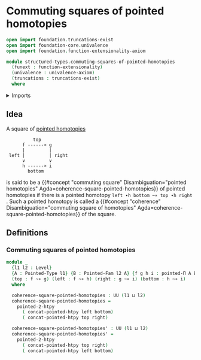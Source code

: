 # Commuting squares of pointed homotopies

```agda
open import foundation.truncations-exist
open import foundation-core.univalence
open import foundation.function-extensionality-axiom

module structured-types.commuting-squares-of-pointed-homotopies
  (funext : function-extensionality)
  (univalence : univalence-axiom)
  (truncations : truncations-exist)
  where
```

<details><summary>Imports</summary>

```agda
open import foundation.universe-levels

open import structured-types.pointed-2-homotopies funext univalence truncations
open import structured-types.pointed-dependent-functions funext
open import structured-types.pointed-families-of-types
open import structured-types.pointed-homotopies funext univalence truncations
open import structured-types.pointed-types
```

</details>

## Idea

A square of [pointed homotopies](structured-types.pointed-homotopies.md)

```text
          top
      f ------> g
      |         |
 left |         | right
      ∨         ∨
      h ------> i
        bottom
```

is said to be a
{{#concept "commuting square" Disambiguation="pointed homotopies" Agda=coherence-square-pointed-homotopies}}
of pointed homotopies if there is a pointed homotopy
`left ∙h bottom ~∗ top ∙h right `. Such a pointed homotopy is called a
{{#concept "coherence" Disambiguation="commuting square of homotopies" Agda=coherence-square-pointed-homotopies}}
of the square.

## Definitions

### Commuting squares of pointed homotopies

```agda
module _
  {l1 l2 : Level}
  {A : Pointed-Type l1} {B : Pointed-Fam l2 A} {f g h i : pointed-Π A B}
  (top : f ~∗ g) (left : f ~∗ h) (right : g ~∗ i) (bottom : h ~∗ i)
  where

  coherence-square-pointed-homotopies : UU (l1 ⊔ l2)
  coherence-square-pointed-homotopies =
    pointed-2-htpy
      ( concat-pointed-htpy left bottom)
      ( concat-pointed-htpy top right)

  coherence-square-pointed-homotopies' : UU (l1 ⊔ l2)
  coherence-square-pointed-homotopies' =
    pointed-2-htpy
      ( concat-pointed-htpy top right)
      ( concat-pointed-htpy left bottom)
```
